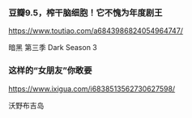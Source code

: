 ### 豆瓣9.5，榨干脑细胞！它不愧为年度剧王
https://www.toutiao.com/a6843986824054964747/

暗黑 第三季
Dark Season 3

### 这样的“女朋友”你敢要
https://www.ixigua.com/i6838513562730627598/

沃野布吉岛
